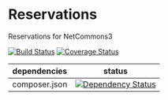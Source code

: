 Reservations
=========
Reservations for NetCommons3

[![Build Status](https://travis-ci.org/NetCommons3/Reservations.svg?branch=master)](https://travis-ci.org/NetCommons3/Reservations)
[![Coverage Status](https://img.shields.io/coveralls/NetCommons3/Reservations.svg)](https://coveralls.io/r/NetCommons3/Reservations?branch=master)

| dependencies | status |
| ------------ | ------ |
| composer.json | [![Dependency Status](https://www.versioneye.com/user/projects/5732eaddfb70190010fad6a1/badge.svg?style=flat)](https://www.versioneye.com/user/projects/5732eaddfb70190010fad6a1) |
